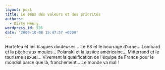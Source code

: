```yaml
---
layout: post
title: Le sens des valeurs et des priorités
authors:
  - Dirty Henry
wordpress_id: 535
date: '2009-10-08 15:47:57 +0200'
---
```

Hortefeu et les blagues douteuses... Le PS et le bourrage d'urne... Lombard et la pêche aux moules... Polanski et la justice américaine... Mitterrand et le tourisme sexuel... Vivement la qualification de l'équipe de France pour le mondial parce que là, franchement... Le monde va mal !
